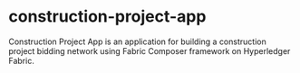 # construction-project-app

Construction Project App is an application for building a construction project bidding network using Fabric Composer framework on Hyperledger Fabric.
